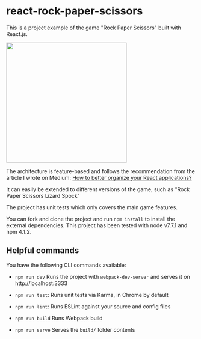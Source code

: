 # react-rock-paper-scissors

This is a project example of the game "Rock Paper Scissors" built with React.js.

<img width="320" src="https://cloud.githubusercontent.com/assets/4203845/24133009/166cc59c-0e3d-11e7-92a3-650a677d9c03.png">

The architecture is feature-based and follows the recommendation from the article I wrote on Medium: [How to better organize your React applications?](https://medium.com/@alexmngn/how-to-better-organize-your-react-applications-2fd3ea1920f1)

It can easily be extended to different versions of the game, such as "Rock Paper Scissors Lizard Spock"

The project has unit tests which only covers the main game features.

You can fork and clone the project and run `npm install` to install the external dependencies.
This project has been tested with node v7.7.1 and npm 4.1.2.

## Helpful commands

You have the following CLI commands available:

- `npm run dev` Runs the project with `webpack-dev-server` and serves it on http://localhost:3333

- `npm run test`: Runs unit tests via Karma, in Chrome by default

- `npm run lint`: Runs ESLint against your source and config files

- `npm run build` Runs Webpack build

- `npm run serve` Serves the `build/` folder contents
